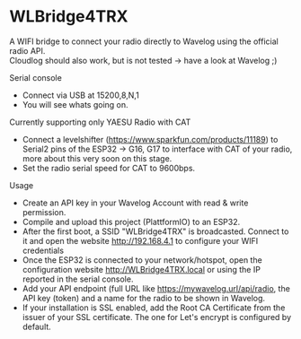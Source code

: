 # WLBridge4TRX
A WIFI bridge to connect your radio directly to Wavelog using the official radio API.\
Cloudlog should also work, but is not tested -> have a look at Wavelog ;)

Serial console
- Connect via USB at 15200,8,N,1
- You will see whats going on.

Currently supporting only YAESU Radio with CAT
- Connect a levelshifter (https://www.sparkfun.com/products/11189) to Serial2 pins of the ESP32 -> G16, G17 to interface with CAT of your radio, more about this very soon on this stage.
- Set the radio serial speed for CAT to 9600bps.

Usage
- Create an API key in your Wavelog Account with read & write permission.
- Compile and upload this project (PlattformIO) to an ESP32.
- After the first boot, a SSID "WLBridge4TRX" is broadcasted. Connect to it and open the website http://192.168.4.1 to configure your WIFI credentials
- Once the ESP32 is connected to your network/hotspot, open the configuration website http://WLBridge4TRX.local or using the IP reported in the serial console.
- Add your API endpoint (full URL like https://mywavelog.url/api/radio, the API key (token) and a name for the radio to be shown in Wavelog.
- If your installation is SSL enabled, add the Root CA Certificate from the issuer of your SSL certificate. The one for Let's encrypt is configured by default.
